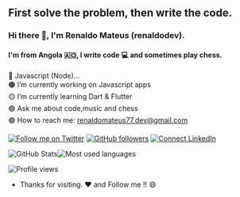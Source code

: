 ## First solve the problem, then write the code.

### Hi there 👋, I'm Renaldo Mateus (renaldodev).
#### I'm from Angola 🇦🇴, I write code 💻 and sometimes play chess.

🔴 Javascript (Node)...<br>
🟠 I’m currently working on Javascript apps<br>
🟡 I’m currently learning Dart & Flutter<br>
🟢 Ask me about code,music and chess<br>
🟣 How to reach me: [renaldomateus77.dev@gmail.com](mailto:renaldomateus77.dev@gmail.com)

[![Follow me on Twitter](https://img.shields.io/twitter/follow/renaldodev?style=social)](https://twitter.com/renaldodev)
[![GitHub followers](https://img.shields.io/github/followers/renaldodev?style=social)](https://github.com/renaldodev)
[![Connect LinkedIn](https://img.shields.io/badge/LinkedIn-informational?style=social&logo=linkedin)](https://www.linkedin.com/in/renaldodev/)

![GitHub Stats](https://github-readme-stats.vercel.app/api?username=renaldodev&hide_border=true&show_icons=true&include_all_commits=true&count_private=true&line_height=24&text_color=ffffff&icon_color=ffffff&bg_color=0,833ab4,5851db,405de6&title_color=ffffff)![Most used languages](https://github-readme-stats.vercel.app/api/top-langs/?username=renaldodev&hide=html&hide_border=true&card_width=320&layout=compact&langs_count=4&text_color=ffffff&icon_color=ffffff&bg_color=0,833ab4,5851db,405de6&title_color=ffffff)

![Profile views](https://gpvc.arturio.dev/renaldodev)

- Thanks for visiting. :heart: and Follow me !! :smile:

